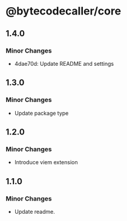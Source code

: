 # @bytecodecaller/core

## 1.4.0

### Minor Changes

- 4dae70d: Update README and settings

## 1.3.0

### Minor Changes

- Update package type

## 1.2.0

### Minor Changes

- Introduce viem extension

## 1.1.0

### Minor Changes

- Update readme.
